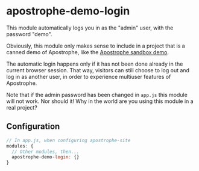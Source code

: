 # apostrophe-demo-login

This module automatically logs you in as the "admin" user, with the password "demo".

Obviously, this module only makes sense to include in a project that is a canned demo of Apostrophe, like the [Apostrophe sandbox demo](http://demo.apostrophenow.com).

The automatic login happens only if it has not been done already in the current browser session. That way, visitors can still choose to log out and log in as another user, in order to experience multiuser features of Apostrophe.

Note that if the admin password has been changed in `app.js` this module will not work. Nor should it! Why in the world are you using this module in a real project?

## Configuration

```javascript
// In app.js, when configuring apostrophe-site
modules: {
  // Other modules, then...
  apostrophe-demo-login: {}
}
```
